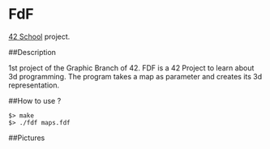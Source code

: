 # FdF
[42 School](https://www.42.fr/) project.

##Description

1st project of the Graphic Branch of 42.
FDF is a 42 Project to learn about 3d programming. The program takes a map as parameter and creates its 3d representation.

##How to use ?

```
$> make
$> ./fdf maps.fdf
```

##Pictures